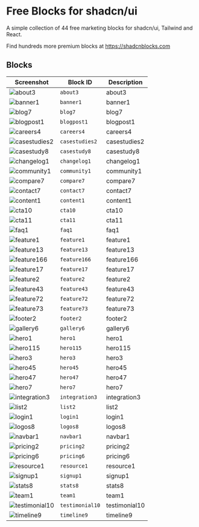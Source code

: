# Free Blocks for shadcn/ui

A simple collection of 44 free marketing blocks for shadcn/ui, Tailwind and React.

Find hundreds more premium blocks at https://shadcnblocks.com

## Blocks

| Screenshot | Block ID | Description |
|---|---|---|
| ![about3](/public/screenshots/block/about3.png) | `about3` | about3 |
| ![banner1](/public/screenshots/block/banner1.png) | `banner1` | banner1 |
| ![blog7](/public/screenshots/block/blog7.png) | `blog7` | blog7 |
| ![blogpost1](/public/screenshots/block/blogpost1.png) | `blogpost1` | blogpost1 |
| ![careers4](/public/screenshots/block/careers4.png) | `careers4` | careers4 |
| ![casestudies2](/public/screenshots/block/casestudies2.png) | `casestudies2` | casestudies2 |
| ![casestudy8](/public/screenshots/block/casestudy8.png) | `casestudy8` | casestudy8 |
| ![changelog1](/public/screenshots/block/changelog1.png) | `changelog1` | changelog1 |
| ![community1](/public/screenshots/block/community1.png) | `community1` | community1 |
| ![compare7](/public/screenshots/block/compare7.png) | `compare7` | compare7 |
| ![contact7](/public/screenshots/block/contact7.png) | `contact7` | contact7 |
| ![content1](/public/screenshots/block/content1.png) | `content1` | content1 |
| ![cta10](/public/screenshots/block/cta10.png) | `cta10` | cta10 |
| ![cta11](/public/screenshots/block/cta11.png) | `cta11` | cta11 |
| ![faq1](/public/screenshots/block/faq1.png) | `faq1` | faq1 |
| ![feature1](/public/screenshots/block/feature1.png) | `feature1` | feature1 |
| ![feature13](/public/screenshots/block/feature13.png) | `feature13` | feature13 |
| ![feature166](/public/screenshots/block/feature166.png) | `feature166` | feature166 |
| ![feature17](/public/screenshots/block/feature17.png) | `feature17` | feature17 |
| ![feature2](/public/screenshots/block/feature2.png) | `feature2` | feature2 |
| ![feature43](/public/screenshots/block/feature43.png) | `feature43` | feature43 |
| ![feature72](/public/screenshots/block/feature72.png) | `feature72` | feature72 |
| ![feature73](/public/screenshots/block/feature73.png) | `feature73` | feature73 |
| ![footer2](/public/screenshots/block/footer2.png) | `footer2` | footer2 |
| ![gallery6](/public/screenshots/block/gallery6.png) | `gallery6` | gallery6 |
| ![hero1](/public/screenshots/block/hero1.png) | `hero1` | hero1 |
| ![hero115](/public/screenshots/block/hero115.png) | `hero115` | hero115 |
| ![hero3](/public/screenshots/block/hero3.png) | `hero3` | hero3 |
| ![hero45](/public/screenshots/block/hero45.png) | `hero45` | hero45 |
| ![hero47](/public/screenshots/block/hero47.png) | `hero47` | hero47 |
| ![hero7](/public/screenshots/block/hero7.png) | `hero7` | hero7 |
| ![integration3](/public/screenshots/block/integration3.png) | `integration3` | integration3 |
| ![list2](/public/screenshots/block/list2.png) | `list2` | list2 |
| ![login1](/public/screenshots/block/login1.png) | `login1` | login1 |
| ![logos8](/public/screenshots/block/logos8.png) | `logos8` | logos8 |
| ![navbar1](/public/screenshots/block/navbar1.png) | `navbar1` | navbar1 |
| ![pricing2](/public/screenshots/block/pricing2.png) | `pricing2` | pricing2 |
| ![pricing6](/public/screenshots/block/pricing6.png) | `pricing6` | pricing6 |
| ![resource1](/public/screenshots/block/resource1.png) | `resource1` | resource1 |
| ![signup1](/public/screenshots/block/signup1.png) | `signup1` | signup1 |
| ![stats8](/public/screenshots/block/stats8.png) | `stats8` | stats8 |
| ![team1](/public/screenshots/block/team1.png) | `team1` | team1 |
| ![testimonial10](/public/screenshots/block/testimonial10.png) | `testimonial10` | testimonial10 |
| ![timeline9](/public/screenshots/block/timeline9.png) | `timeline9` | timeline9 |